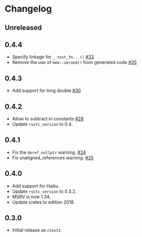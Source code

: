 # Changelog

## Unreleased

## 0.4.4

* Specify linkage for `__test_fn...()` [#33]
* Remove the use of `mem::zeroed()` from generated code [#35]

[#33]: https://github.com/JohnTitor/ctest2/pull/33
[#35]: https://github.com/JohnTitor/ctest2/pull/35

## 0.4.3

* Add support for long double [#30]

[#30]: https://github.com/JohnTitor/ctest2/pull/30

## 0.4.2

* Allow to subtract in constants [#28]
* Update `rustc_version` to 0.4.

[#28]: https://github.com/JohnTitor/ctest2/pull/28

## 0.4.1

* Fix the `deref_nullptr` warning. [#24]
* Fix unaligned_references warning. [#25]

[#24]: https://github.com/JohnTitor/ctest2/pull/24
[#25]: https://github.com/JohnTitor/ctest2/pull/25

## 0.4.0

* Add support for Haiku
* Update `rustc_version` to 0.3.2.
* MSRV is now 1.34.
* Update crates to edition 2018.

## 0.3.0

* Initial release as `ctest2`.

